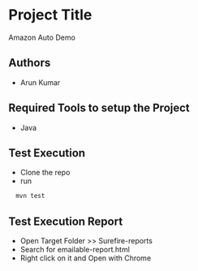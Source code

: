 # Project Title

Amazon Auto Demo


## Authors

- Arun Kumar


## Required Tools to setup the Project

- Java


## Test Execution
- Clone the repo
- run 
```bash
  mvn test
```

## Test Execution Report
- Open Target Folder >> Surefire-reports
- Search for emailable-report.html
- Right click on it and Open with Chrome
